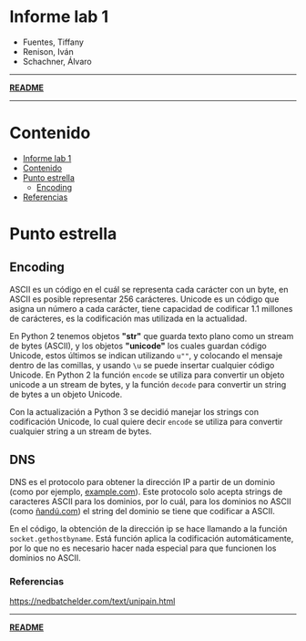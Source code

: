 # Informe lab 1

- Fuentes, Tiffany
- Renison, Iván
- Schachner, Álvaro

---

**[README](README.md)**

---

# Contenido

- [Informe lab 1](#informe-lab-1)
- [Contenido](#contenido)
- [Punto estrella](#punto-estrella)
  - [Encoding](#encoding)
- [Referencias](#referencias)

# Punto estrella

## Encoding

ASCII es un código en el cuál se representa cada carácter con un byte, en ASCII es posible representar 256 carácteres. Unicode es un código que asigna un número a cada carácter, tiene capacidad de codificar 1.1 millones de carácteres, es la codificación mas utilizada en la actualidad.

En Python 2 tenemos objetos **"str"** que guarda texto plano como un stream de bytes (ASCII), y los objetos **"unicode"** los cuales guardan código Unicode, estos últimos se indican utilizando `u""`, y colocando el mensaje dentro de las comillas, y usando `\u` se puede insertar cualquier código Unicode. En Python 2 la función `encode` se utiliza para convertir un objeto unicode a un stream de bytes, y la función `decode` para convertir un string de bytes a un objeto Unicode.

Con la actualización a Python 3 se decidió manejar los strings con codificación Unicode, lo cual quiere decir `encode` se utiliza para convertir cualquier string a un stream de bytes.

## DNS

DNS es el protocolo para obtener la dirección IP a partir de un dominio (como por ejemplo, [example.com](http://example.com/)). Este protocolo solo acepta strings de caracteres ASCII para los dominios, por lo cuál, para los dominios no ASCII (como [ñandú.com](http://ñandú.com/)) el string del dominio se tiene que codificar a ASCII.

En el código, la obtención de la dirección ip se hace llamando a la función `socket.gethostbyname`. Está función aplica la codificación automáticamente, por lo que no es necesario hacer nada especial para que funcionen los dominios no ASCII.

### Referencias

https://nedbatchelder.com/text/unipain.html

---

**[README](README.md)**